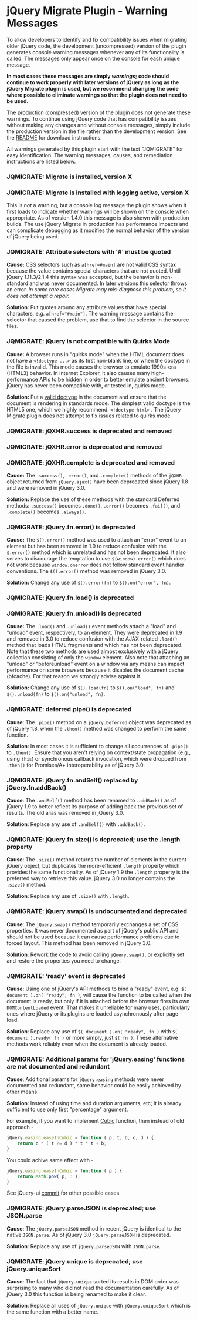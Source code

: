 # jQuery Migrate Plugin - Warning Messages

To allow developers to identify and fix compatibility issues when migrating older jQuery code, the development (uncompressed) version of the plugin generates console warning messages whenever any of its functionality is called. The messages only appear once on the console for each unique message.

**In most cases these messages are simply _warnings_; code should continue to work properly with later versions of jQuery as long as the jQuery Migrate plugin is used, but we recommend changing the code where possible to eliminate warnings so that the plugin does not need to be used.**

The production (compressed) version of the plugin does not generate these warnings. To continue using jQuery code that has compatibility issues without making any changes and without console messages, simply include the production version in the file rather than the development version. See the [README](README.md) for download instructions.

All warnings generated by this plugin start with the text "JQMIGRATE" for easy identification. The warning messages, causes, and remediation instructions are listed below.

### JQMIGRATE: Migrate is installed, version X
### JQMIGRATE: Migrate is installed with logging active, version X

This is _not_ a warning, but a console log message the plugin shows when it first loads to indicate whether warnings will be shown on the console when appropriate. As of version 1.4.0 this message is also shown with production builds. The use jQuery Migrate in production has performance impacts and can complicate debugging as it modifies the normal behavior of the version of jQuery being used.

### JQMIGRATE: Attribute selectors with '#' must be quoted

**Cause:** CSS selectors such as `a[href=#main]` are not valid CSS syntax because the value contains special characters that are not quoted. Until jQuery 1.11.3/2.1.4 this syntax was accepted, but the behavior is non-standard and was never documented. In later versions this selector throws an error. *In some rare cases Migrate may mis-diagnose this problem, so it does not attempt a repair.*

**Solution**: Put quotes around any attribute values that have special characters, e.g. `a[href="#main"]`. The warning message contains the selector that caused the problem, use that to find the selector in the source files.

### JQMIGRATE: jQuery is not compatible with Quirks Mode

**Cause:** A browser runs in "quirks mode" when the HTML document does not have a `<!doctype ...>` as its first non-blank line, or when the doctype in the file is invalid. This mode causes the browser to emulate 1990s-era (HTML3) behavior. In Internet Explorer, it also causes many high-performance APIs to be hidden in order to better emulate ancient browsers. jQuery has never been compatible with, or tested in, quirks mode.

**Solution:** Put a [valid doctype](http://www.w3.org/QA/2002/04/valid-dtd-list.html) in the document and ensure that the document is rendering in standards mode. The simplest valid doctype is the HTML5 one, which we highly recommend: `<!doctype html>` . The jQuery Migrate plugin does not attempt to fix issues related to quirks mode.

### JQMIGRATE: jQXHR.success is deprecated and removed
### JQMIGRATE: jQXHR.error is deprecated and removed
### JQMIGRATE: jQXHR.complete is deprecated and removed

**Cause:** The `.success()`, `.error()`, and `.complete()` methods of the `jQXHR` object returned from `jQuery.ajax()` have been deprecated since jQuery 1.8 and were removed in jQuery 3.0.

**Solution:** Replace the use of these methods with the standard Deferred methods: `.success()` becomes `.done()`, `.error()` becomes `.fail()`, and `.complete()` becomes `.always()`.

### JQMIGRATE: jQuery.fn.error() is deprecated

**Cause:** The `$().error()` method was used to attach an "error" event to an element but has been removed in 1.9 to reduce confusion with the `$.error()` method which is unrelated and has not been deprecated. It also serves to discourage the temptation to use `$(window).error()` which does not work because `window.onerror` does not follow standard event handler conventions. The `$().error()` method was removed in jQuery 3.0.

**Solution:** Change any use of `$().error(fn)` to `$().on("error", fn)`.

### JQMIGRATE: jQuery.fn.load() is deprecated
### JQMIGRATE: jQuery.fn.unload() is deprecated

**Cause:** The `.load()` and `.unload()` event methods attach a "load" and "unload" event, respectively, to an element. They were deprecated in 1.9 and removed in 3.0 to reduce confusion with the AJAX-related `.load()` method that loads HTML fragments and which has not been deprecated. Note that these two methods are used almost exclusively with a jQuery collection consisting of only the `window` element. Also note that attaching an "unload" or "beforeunload" event on a window via any means can impact performance on some browsers because it disables the document cache (bfcache). For that reason we strongly advise against it.

**Solution:** Change any use of `$().load(fn)` to `$().on("load", fn)` and `$().unload(fn)` to `$().on("unload", fn)`.

### JQMIGRATE: deferred.pipe() is deprecated

**Cause**: The `.pipe()` method on a `jQuery.Deferred` object was deprecated as of jQuery 1.8, when the `.then()` method was changed to perform the same function.

**Solution**: In most cases it is sufficient to change all occurrences of `.pipe()` to `.then()`. Ensure that you aren't relying on context/state propagation (e.g., using `this`) or synchronous callback invocation, which were dropped from `.then()` for Promises/A+ interoperability as of jQuery 3.0.

### JQMIGRATE: jQuery.fn.andSelf() replaced by jQuery.fn.addBack()

**Cause**: The `.andSelf()` method has been renamed to `.addBack()` as of jQuery 1.9 to better reflect its purpose of adding back the previous set of results. The old alias was removed in jQuery 3.0.

**Solution**: Replace any use of `.andSelf()` with `.addBack()`.

### JQMIGRATE: jQuery.fn.size() is deprecated; use the .length property

**Cause**: The `.size()` method returns the number of elements in the current jQuery object, but duplicates the more-efficient `.length` property which provides the same functionality. As of jQuery 1.9 the `.length` property is the preferred way to retrieve this value. jQuery 3.0 no longer contains the `.size()` method.

**Solution**: Replace any use of `.size()` with `.length`.

### JQMIGRATE: jQuery.swap() is undocumented and deprecated

**Cause**: The `jQuery.swap()` method temporarily exchanges a set of CSS properties. It was never documented as part of jQuery's public API and should not be used because it can cause performance problems due to forced layout. This method has been removed in jQuery 3.0.

**Solution**: Rework the code to avoid calling `jQuery.swap()`, or explicitly set and restore the properties you need to change.

### JQMIGRATE: 'ready' event is deprecated

**Cause**: Using one of jQuery's API methods to bind a "ready" event, e.g. `$( document ).on( "ready", fn )`, will cause the function to be called when the document is ready, but only if it is attached before the browser fires its own `DOMContentLoaded` event. That makes it unreliable for many uses, particularly ones where jQuery or its plugins are loaded asynchronously after page load.

**Solution**: Replace any use of `$( document ).on( "ready", fn )` with `$( document ).ready( fn )` or more simply, just `$( fn )`. These alternative methods work reliably even when the document is already loaded.

### JQMIGRATE: Additional params for 'jQuery.easing' functions are not documented and redundant

**Cause**: Additional params for `jQuery.easing` methods were never documented and redundant, same behavior could be easily achieved by other means.

**Solution**: Instead of using time and duration arguments, etc; it is already sufficient to use only first "percentage" argument.

For example, if you want to implement [Cubic](https://en.wikipedia.org/wiki/Cubic_function) function, then instead of old approach -

```js
jQuery.easing.easeInCubic = function ( p, t, b, c, d ) {
	return c * ( t /= d ) * t * t + b;
}
```

You could achive same effect with -

```js
jQuery.easing.easeInCubic = function ( p ) {
	return Math.pow( p, 3 );
}
```

See jQuery-ui [commit](https://github.com/jquery/jquery-ui/commit/c0093b599fcd58b6ad122ab425c4cc1a4da4a520#diff-9cd789a170c765edcf0f4854db386e1a) for other possible cases.

### JQMIGRATE: jQuery.parseJSON is deprecated; use JSON.parse

**Cause**: The `jQuery.parseJSON` method in recent jQuery is identical to the native `JSON.parse`. As of jQuery 3.0 `jQuery.parseJSON` is deprecated.

**Solution**: Replace any use of `jQuery.parseJSON` with `JSON.parse`.

### JQMIGRATE: jQuery.unique is deprecated; use jQuery.uniqueSort

**Cause**: The fact that `jQuery.unique` sorted its results in DOM order was surprising to many who did not read the documentation carefully. As of jQuery 3.0 this function is being renamed to make it clear.

**Solution**: Replace all uses of `jQuery.unique` with `jQuery.uniqueSort` which is the same function with a better name.
